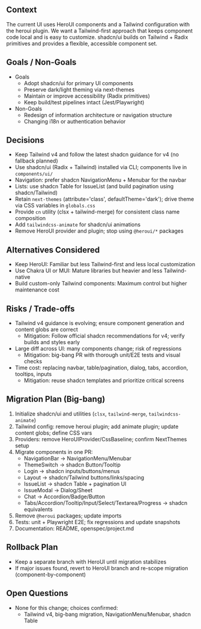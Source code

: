 ## Context

The current UI uses HeroUI components and a Tailwind configuration with the heroui plugin. We want a Tailwind-first approach that keeps component code local and is easy to customize. shadcn/ui builds on Tailwind + Radix primitives and provides a flexible, accessible component set.

## Goals / Non-Goals

- Goals
  - Adopt shadcn/ui for primary UI components
  - Preserve dark/light theming via next-themes
  - Maintain or improve accessibility (Radix primitives)
  - Keep build/test pipelines intact (Jest/Playwright)
- Non-Goals
  - Redesign of information architecture or navigation structure
  - Changing i18n or authentication behavior

## Decisions

- Keep Tailwind v4 and follow the latest shadcn guidance for v4 (no fallback planned)
- Use shadcn/ui (Radix + Tailwind) installed via CLI; components live in `components/ui/`
- Navigation: prefer shadcn NavigationMenu + Menubar for the navbar
- Lists: use shadcn Table for IssueList (and build pagination using shadcn/Tailwind)
- Retain `next-themes` (attribute='class', defaultTheme='dark'); drive theme via CSS variables in `globals.css`
- Provide `cn` utility (clsx + tailwind-merge) for consistent class name composition
- Add `tailwindcss-animate` for shadcn/ui animations
- Remove HeroUI provider and plugin; stop using `@heroui/*` packages

## Alternatives Considered

- Keep HeroUI: Familiar but less Tailwind-first and less local customization
- Use Chakra UI or MUI: Mature libraries but heavier and less Tailwind-native
- Build custom-only Tailwind components: Maximum control but higher maintenance cost

## Risks / Trade-offs

- Tailwind v4 guidance is evolving; ensure component generation and content globs are correct
  - Mitigation: Follow official shadcn recommendations for v4; verify builds and styles early
- Large diff across UI: many components change; risk of regressions
  - Mitigation: big-bang PR with thorough unit/E2E tests and visual checks
- Time cost: replacing navbar, table/pagination, dialog, tabs, accordion, tooltips, inputs
  - Mitigation: reuse shadcn templates and prioritize critical screens

## Migration Plan (Big-bang)

1. Initialize shadcn/ui and utilities (`clsx`, `tailwind-merge`, `tailwindcss-animate`)
2. Tailwind config: remove heroui plugin; add animate plugin; update content globs; define CSS vars
3. Providers: remove HeroUIProvider/CssBaseline; confirm NextThemes setup
4. Migrate components in one PR:
   - NavigationBar → NavigationMenu/Menubar
   - ThemeSwitch → shadcn Button/Tooltip
   - Login → shadcn inputs/buttons/menus
   - Layout → shadcn/Tailwind buttons/links/spacing
   - IssueList → shadcn Table + pagination UI
   - IssueModal → Dialog/Sheet
   - Chat → Accordion/Badge/Button
   - Tabs/Accordion/Tooltip/Input/Select/Textarea/Progress → shadcn equivalents
5. Remove `@heroui` packages; update imports
6. Tests: unit + Playwright E2E; fix regressions and update snapshots
7. Documentation: README, openspec/project.md

## Rollback Plan

- Keep a separate branch with HeroUI until migration stabilizes
- If major issues found, revert to HeroUI branch and re-scope migration (component-by-component)

## Open Questions

- None for this change; choices confirmed:
  - Tailwind v4, big-bang migration, NavigationMenu/Menubar, shadcn Table
